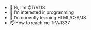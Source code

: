 - 👋 Hi, I’m @TrV113
- 👀 I’m interested in programming
- 🌱 I’m currently learning HTML/CSS/JS
- 📫 How to reach me TrV#1337

